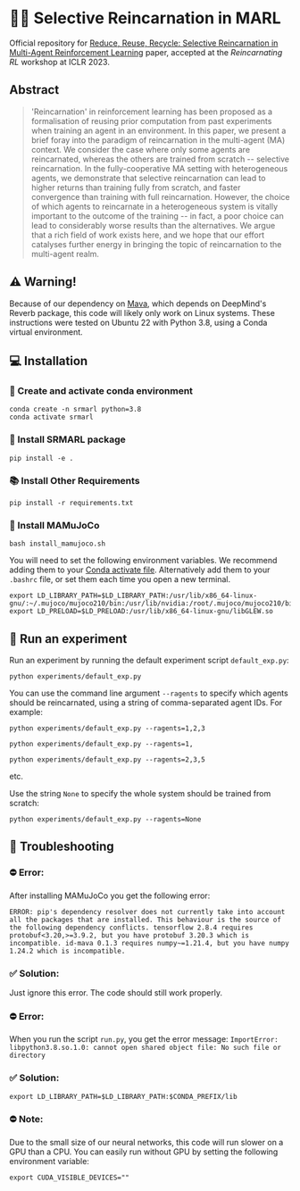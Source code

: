# 🤖🧟 Selective Reincarnation in MARL

Official repository for [Reduce, Reuse, Recycle: Selective Reincarnation in Multi-Agent Reinforcement Learning]() paper, accepted at the *Reincarnating RL* workshop at ICLR 2023.

## Abstract
> 'Reincarnation' in reinforcement learning has been proposed as a formalisation of reusing prior computation from past experiments when training an agent in an environment. In this paper, we present a brief foray into the paradigm of reincarnation in the multi-agent (MA) context. We consider the case where only some agents are reincarnated, whereas the others are trained from scratch -- selective reincarnation. In the fully-cooperative MA setting with heterogeneous agents, we demonstrate that selective reincarnation can lead to higher returns than training fully from scratch, and faster convergence than training with full reincarnation. However, the choice of which agents to reincarnate in a heterogeneous system is vitally important to the outcome of the training -- in fact, a poor choice can lead to considerably worse results than the alternatives. We argue that a rich field of work exists here, and we hope that our effort catalyses further energy in bringing the topic of reincarnation to the multi-agent realm.

## ⚠️ Warning!
Because of our dependency on [Mava](https://github.com/instadeepai/Mava), which depends on DeepMind's Reverb package, this code will likely only work on Linux systems. These instructions were tested on Ubuntu 22 with Python 3.8, using a Conda virtual environment.

## 💻 Installation

### 🐍 Create and activate conda environment
```
conda create -n srmarl python=3.8
conda activate srmarl
```

### 🧟 Install SRMARL package
```
pip install -e .
```

### 📚 Install Other Requirements
```
pip install -r requirements.txt
```

### 🐆 Install MAMuJoCo
```
bash install_mamujoco.sh
```

You will need to set the following environment variables. We recommend adding them to your [Conda activate file](https://conda.io/projects/conda/en/latest/user-guide/tasks/manage-environments.html#setting-environment-variables). Alternatively add them to your `.bashrc` file, or set them each time you open a new terminal.

```
export LD_LIBRARY_PATH=$LD_LIBRARY_PATH:/usr/lib/x86_64-linux-gnu/:~/.mujoco/mujoco210/bin:/usr/lib/nvidia:/root/.mujoco/mujoco210/bin
export LD_PRELOAD=$LD_PRELOAD:/usr/lib/x86_64-linux-gnu/libGLEW.so
```

## 🧪 Run an experiment
Run an experiment by running the default experiment script `default_exp.py`:

`python experiments/default_exp.py`

You can use the command line argument `--ragents` to specify which agents should be reincarnated, using a string of comma-separated agent IDs. For example:

`python experiments/default_exp.py --ragents=1,2,3`

`python experiments/default_exp.py --ragents=1,`

`python experiments/default_exp.py --ragents=2,3,5`

etc.

Use the string `None` to specify the whole system should be trained from scratch:

`python experiments/default_exp.py --ragents=None`


## 🤨 Troubleshooting

### ⛔️ Error:
After installing MAMuJoCo you get the following error:

`ERROR: pip's dependency resolver does not currently take into account all the packages that are installed. This behaviour is the source of the following dependency conflicts.
tensorflow 2.8.4 requires protobuf<3.20,>=3.9.2, but you have protobuf 3.20.3 which is incompatible.
id-mava 0.1.3 requires numpy~=1.21.4, but you have numpy 1.24.2 which is incompatible.`
### ✅ Solution:
Just ignore this error. The code should still work properly.

### ⛔️ Error:
When you run the script `run.py`, you get the error message:
`ImportError: libpython3.8.so.1.0: cannot open shared object file: No such file or directory`
### ✅ Solution: 
`export LD_LIBRARY_PATH=$LD_LIBRARY_PATH:$CONDA_PREFIX/lib`

### ⛔️ Note:
Due to the small size of our neural networks, this code will run slower on a GPU than a CPU. You can easily run without GPU by setting the following environment variable:

`export CUDA_VISIBLE_DEVICES=""`